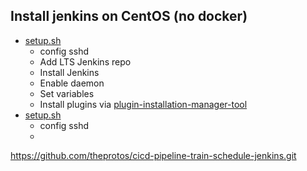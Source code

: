 ## Install jenkins on CentOS (no docker)

- [setup.sh](master/setup.sh)
  - config sshd
  - Add LTS Jenkins repo
  - Install Jenkins
  - Enable daemon
  - Set variables
  - Install plugins via [plugin-installation-manager-tool](https://github.com/jenkinsci/plugin-installation-manager-tool)
- [setup.sh](agent/setup.sh)
  - config sshd
  - 




https://github.com/theprotos/cicd-pipeline-train-schedule-jenkins.git